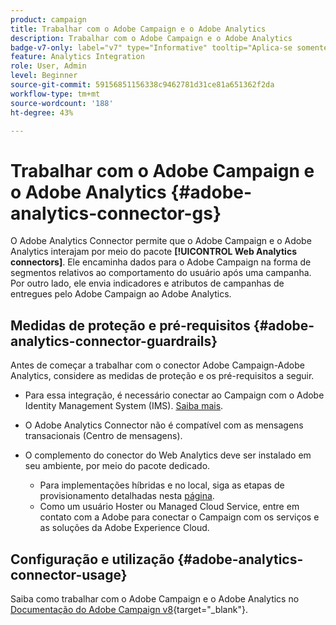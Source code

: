 ```yaml
---
product: campaign
title: Trabalhar com o Adobe Campaign e o Adobe Analytics
description: Trabalhar com o Adobe Campaign e o Adobe Analytics
badge-v7-only: label="v7" type="Informative" tooltip="Aplica-se somente ao Campaign Classic v7"
feature: Analytics Integration
role: User, Admin
level: Beginner
source-git-commit: 59156851156338c9462781d31ce81a651362f2da
workflow-type: tm+mt
source-wordcount: '188'
ht-degree: 43%

---
```


# Trabalhar com o Adobe Campaign e o Adobe Analytics {#adobe-analytics-connector-gs}

O Adobe Analytics Connector permite que o Adobe Campaign e o Adobe Analytics interajam por meio do pacote **[!UICONTROL Web Analytics connectors]**. Ele encaminha dados para o Adobe Campaign na forma de segmentos relativos ao comportamento do usuário após uma campanha. Por outro lado, ele envia indicadores e atributos de campanhas de entregues pelo Adobe Campaign ao Adobe Analytics.

## Medidas de proteção e pré-requisitos {#adobe-analytics-connector-guardrails}

Antes de começar a trabalhar com o conector Adobe Campaign-Adobe Analytics, considere as medidas de proteção e os pré-requisitos a seguir.

* Para essa integração, é necessário conectar ao Campaign com o Adobe Identity Management System (IMS). [Saiba mais](../../integrations/using/about-adobe-id.md).

* O Adobe Analytics Connector não é compatível com as mensagens transacionais (Centro de mensagens).

* O complemento do conector do Web Analytics deve ser instalado em seu ambiente, por meio do pacote dedicado.

   * Para implementações híbridas e no local, siga as etapas de provisionamento detalhadas nesta [página](../../platform/using/adobe-analytics-provisioning.md).
   * Como um usuário Hoster ou Managed Cloud Service, entre em contato com a Adobe para conectar o Campaign com os serviços e as soluções da Adobe Experience Cloud.


## Configuração e utilização {#adobe-analytics-connector-usage}

Saiba como trabalhar com o Adobe Campaign e o Adobe Analytics no [Documentação do Adobe Campaign v8](https://experienceleague.adobe.com/en/docs/campaign/campaign-v8/connect/ac-aa){target="_blank"}.

